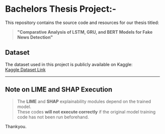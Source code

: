 # Bachelors Thesis Project:-

This repository contains the source code and resources for our thesis titled:

> **"Comparative Analysis of LSTM, GRU, and BERT Models for Fake News Detection"**  



## Dataset

The dataset used in this project is publicly available on Kaggle:  
[Kaggle Dataset Link]([https://www.kaggle.com/your-dataset-link-here](https://www.kaggle.com/datasets/bhavikjikadara/fake-news-detection))

---

## Note on LIME and SHAP Execution

> The **LIME** and **SHAP** explainability modules depend on the trained model.  
> These codes **will not execute correctly** if the original model training code has not been run beforehand.

Thankyou.

